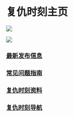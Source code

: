 # 复仇时刻主页
[![](https://imgsa.baidu.com/forum/w%3D580/sign=00b5cd2a86d4b31cf03c94b3b7d7276f/4273602a2834349b4963b8ecc4ea15ce37d3bed5.jpg)](https://tieba.baidu.com/f?kw=%E5%A4%8D%E4%BB%87%E6%97%B6%E5%88%BB&ie=utf-8)

[![](https://gitee.com/Zero_Fanker/Revenge-Now-Wiki/raw/master/LOGO_Bilibili.jpg)](https://space.bilibili.com/25328668)

### [最新发布信息](./Publishment)

### [常见问题指南](./常见问题指南)

### [复仇时刻资料](./复仇时刻资料)

### [复仇时刻导航](./链接导航)